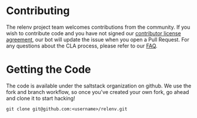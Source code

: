 # Contributing

The relenv project team welcomes contributions from the community. If you wish to contribute code and you have not signed our [contributor license agreement](https://cla.vmware.com/cla/1/preview), our bot will update the issue when you open a Pull Request. For any questions about the CLA process, please refer to our [FAQ](https://cla.vmware.com/faq).


# Getting the Code

The code is available under the saltstack organization on github.  We use the fork and branch workflow,
so once you've created your own fork, go ahead and clone it to start hacking!

```
git clone git@github.com:<username>/relenv.git
```
